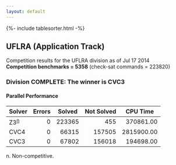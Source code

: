 ```yaml
---
layout: default
---
```

{%- include tablesorter.html -%}

## UFLRA (Application Track)

Competition results for the UFLRA division as of Jul 17 2014
<br/>**Competition benchmarks = 5358** (check-sat commands = 223820)

### Division COMPLETE: The winner is CVC3 


#### Parallel Performance

<table id="parallel" class="result sorted">
<thead>
<tr>
<th class="center">Solver</th>
<th class="center">Errors</th>
<th class="center">Solved</th>
<th class="center">Not Solved</th>
<th class="center">CPU Time</th>
</tr>
</thead>
<tr>
<td><span class="non-competing-grey">Z3<sup><a href="#fn">n</a></sup></span></td>
<td align="right">0</td>
<td align="right">223365</td>
<td align="right">455</td>
<td align="right">370861.00</td>
</tr>
<tr>
<td>CVC4</td>
<td align="right">0</td>
<td align="right">66315</td>
<td align="right">157505</td>
<td align="right">2815900.00</td>
</tr>
<tr>
<td>CVC3</td>
<td align="right">0</td>
<td align="right">67802</td>
<td align="right">156018</td>
<td align="right">194698.00</td>
</tr>
</table>

<span id="fn"> n. Non-competitive.</span>
